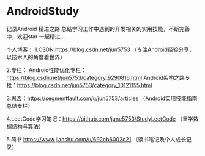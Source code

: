 # AndroidStudy
记录Android 精进之路 总结学习工作中遇到的开发相关的实用技能，不断完善中，欢迎star 一起精进...

个人博客：
1.CSDN:https://blog.csdn.net/jun5753
（专注Android经验分享，以技术人的角度看世界）

2.专栏：
Android性能优化专栏：https://blog.csdn.net/jun5753/category_9290816.html
Android架构之路专栏：https://blog.csdn.net/jun5753/category_10121155.html

3.思否：https://segmentfault.com/u/jun5753/articles
（Android实用技能指南总结专栏）

4.LeetCode学习笔记：https://github.com/june5753/StudyLeetCode
（重学数据结构与算法）

5.简书 https://www.jianshu.com/u/692cb6002c21
（读书笔记及个人成长记录）
